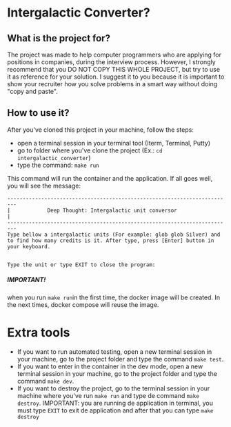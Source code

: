# Intergalactic Converter?

## What is the project for?

The project was made to help computer programmers who are applying for positions in companies, during the interview process. However, I strongly recommend that you DO NOT COPY THIS WHOLE PROJECT, but try to use it as reference for your solution. I suggest it to you because it is important to show your recruiter how you solve problems in a smart way without doing "copy and paste".

## How to use it?

After you've cloned this project in your machine, follow the steps:
- open a terminal session in your terminal tool (Iterm, Terminal, Putty)
- go to folder where you've clone the project (Ex.: ```cd intergalactic_converter```)
- type the command: ```make run```

This command will run the container and the application. If all goes well, you will see the message:
```
-------------------------------------------------------------------------
|            Deep Thought: Intergalactic unit conversor                 |
-------------------------------------------------------------------------
Type bellow a intergalactic units (For example: glob glob Silver) and to find how many credits is it. After type, press [Enter] button in your keyboard.


Type the unit or type EXIT to close the program:
```

##### IMPORTANT!
when you run ```make run```in the first time, the docker image will be created. In the next times, docker compose will reuse the image.

# Extra tools

* If you want to run automated testing, open a new terminal session in your machine, go to the project folder and type the command ```make test```.
* If you want to enter in the container in the dev mode, open a new terminal session in your machine, go to the project folder and type the command ```make dev```.
* If you want to destroy the project, go to the terminal session in your machine where you've run ```make run``` and type de command ```make destroy```. IMPORTANT: you are running de application in terminal, you must type `EXIT` to exit de application and after that you can type ```make destroy```
